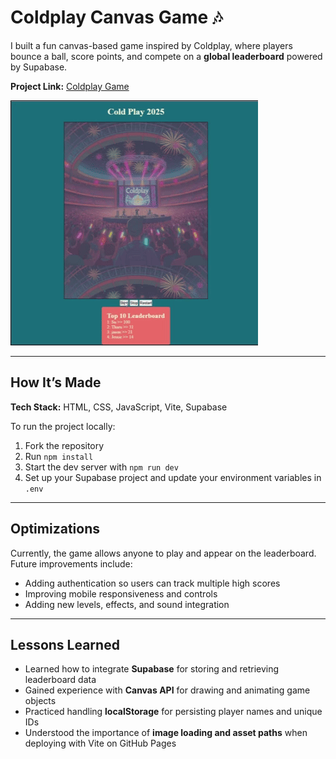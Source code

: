# Coldplay Canvas Game 🎶  

I built a fun canvas-based game inspired by Coldplay, where players bounce a ball, score points, and compete on a **global leaderboard** powered by Supabase.  

**Project Link:** [Coldplay Game](https://coldplay.binukandagedon.net/)

![Landing Page](public/coldplay.gif.gif)  

---

## How It’s Made  

**Tech Stack:** HTML, CSS, JavaScript, Vite, Supabase  

To run the project locally:  
1. Fork the repository  
2. Run `npm install`  
3. Start the dev server with `npm run dev`  
4. Set up your Supabase project and update your environment variables in `.env`  

---

## Optimizations  

Currently, the game allows anyone to play and appear on the leaderboard. Future improvements include:  
- Adding authentication so users can track multiple high scores  
- Improving mobile responsiveness and controls  
- Adding new levels, effects, and sound integration  

---

## Lessons Learned  

- Learned how to integrate **Supabase** for storing and retrieving leaderboard data  
- Gained experience with **Canvas API** for drawing and animating game objects  
- Practiced handling **localStorage** for persisting player names and unique IDs  
- Understood the importance of **image loading and asset paths** when deploying with Vite on GitHub Pages  

